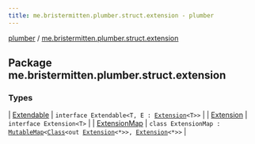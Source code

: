 ```yaml
---
title: me.bristermitten.plumber.struct.extension - plumber
---
```


[plumber](../index.html) / [me.bristermitten.plumber.struct.extension](./index.html)

## Package me.bristermitten.plumber.struct.extension

### Types

| [Extendable](-extendable/index.html) | `interface Extendable<T, E : `[`Extension`](-extension.html)`<T>>` |
| [Extension](-extension.html) | `interface Extension<T>` |
| [ExtensionMap](-extension-map/index.html) | `class ExtensionMap : `[`MutableMap`](https://kotlinlang.org/api/latest/jvm/stdlib/kotlin.collections/-mutable-map/index.html)`<`[`Class`](https://docs.oracle.com/javase/6/docs/api/java/lang/Class.html)`<out `[`Extension`](-extension.html)`<*>>, `[`Extension`](-extension.html)`<*>>` |

